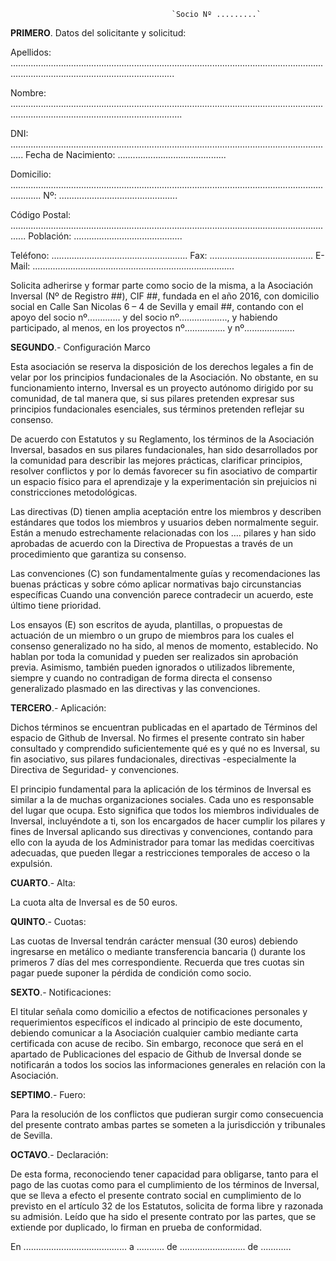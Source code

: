 										`Socio Nº .........`

**PRIMERO**. Datos del solicitante y solicitud:

Apellidos: .............................................................................................................................................................................................

Nombre: ................................................................................................................................................................................................

DNI: ................................................................................................................................. Fecha de  Nacimiento: ...........................................

Domicilio: ........................................................................................................................................  Nº: ...............................................

Código Postal: .................................................................................................................................. Población: ...........................................

Teléfono: ...................................................... Fax: ......................................... E-Mail: ................................................................................

Solicita adherirse y formar parte como socio de la misma, a la Asociación Inversal (Nº de Registro ##), CIF ##, fundada en el año 2016, con domicilio social en Calle San Nicolas 6 – 4 de Sevilla y email ##, contando con el apoyo del socio nº............. y del socio nº..................., y habiendo participado, al menos, en los proyectos nº................ y nº....................


**SEGUNDO**.- Configuración Marco

Esta asociación se reserva la disposición de los derechos legales a fin de velar por los principios fundacionales de la Asociación. No obstante, en su funcionamiento interno, Inversal es un proyecto autónomo dirigido por su comunidad, de tal manera que, si sus pilares pretenden expresar sus principios fundacionales esenciales, sus términos pretenden reflejar su consenso. 

De acuerdo con Estatutos y su Reglamento, los términos de la Asociación Inversal, basados en sus pilares fundacionales, han sido desarrollados por la comunidad para describir las mejores prácticas, clarificar principios, resolver conflictos y por lo demás favorecer su fin asociativo de  compartir un espacio físico para el aprendizaje y la experimentación sin prejuicios ni constricciones metodológicas. 

Las directivas (D) tienen amplia aceptación entre los miembros y describen estándares que todos los miembros y usuarios deben normalmente seguir. Están a menudo estrechamente relacionadas con los …. pilares y han sido aprobadas de acuerdo con la Directiva de Propuestas a través de un procedimiento que garantiza su consenso. 

Las convenciones (C) son fundamentalmente guías y recomendaciones las buenas prácticas y sobre cómo aplicar normativas bajo circunstancias específicas Cuando una convención parece contradecir un acuerdo, este último tiene prioridad.

Los ensayos (E) son escritos de ayuda, plantillas, o propuestas de actuación de un miembro o un grupo de miembros para los cuales el consenso generalizado no ha sido, al menos de momento, establecido. No hablan por toda la comunidad y pueden ser realizados sin aprobación previa. Asimismo, también pueden ignorados o utilizados libremente, siempre y cuando no contradigan de forma directa el consenso generalizado plasmado en las directivas y las convenciones. 


**TERCERO**.- Aplicación:

Dichos términos se encuentran publicadas en el apartado de Términos del espacio de Github de Inversal. No firmes el presente contrato sin haber consultado y comprendido suficientemente qué es y qué no es Inversal, su fin asociativo, sus pilares fundacionales, directivas -especialmente la Directiva de Seguridad- y  convenciones.

El principio fundamental para la aplicación de los términos de Inversal es similar a la de muchas organizaciones sociales. Cada uno es responsable del lugar que ocupa. Esto significa que todos los miembros individuales de Inversal, incluyéndote a ti, son los encargados de hacer cumplir los pilares y fines de Inversal aplicando sus directivas y convenciones, contando para ello con la ayuda de los Administrador para tomar las medidas coercitivas adecuadas, que pueden llegar a restricciones temporales de acceso o la expulsión.


**CUARTO**.- Alta:

La cuota alta de Inversal es de 50 euros. 

**QUINTO**.- Cuotas:

Las cuotas de Inversal tendrán carácter mensual (30 euros) debiendo ingresarse en metálico o mediante transferencia bancaria () durante los primeros 7 días del mes correspondiente. Recuerda que tres cuotas sin pagar puede suponer la pérdida de condición como socio. 


**SEXTO**.- Notificaciones: 

El titular señala como domicilio a efectos de notificaciones personales y requerimientos específicos el indicado al principio de este documento, debiendo comunicar a la Asociación cualquier cambio mediante carta certificada con acuse de recibo. Sin embargo, reconoce que será en el apartado de Publicaciones del espacio de Github de Inversal donde se notificarán a todos los socios las informaciones generales en relación con la Asociación.

**SEPTIMO**.- Fuero: 

Para la resolución de los conflictos que pudieran surgir como consecuencia del presente contrato ambas partes se someten a la jurisdicción y tribunales de Sevilla. 

**OCTAVO**.- Declaración: 

De esta forma, reconociendo tener capacidad para obligarse, tanto para el pago de las cuotas como para el cumplimiento de los términos de Inversal, que se lleva a efecto el presente contrato social en cumplimiento de lo previsto en el artículo 32 de los Estatutos, solicita de forma libre y razonada su admisión. Leído que ha sido el presente contrato por las partes, que se extiende por duplicado, lo firman en prueba de conformidad.


En ......................................... a ........... de .......................... de ............

